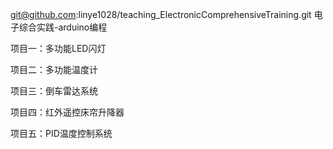git@github.com:linye1028/teaching_ElectronicComprehensiveTraining.git
电子综合实践-arduino编程

项目一：多功能LED闪灯

项目二：多功能温度计

项目三：倒车雷达系统

项目四：红外遥控床帘升降器

项目五：PID温度控制系统

